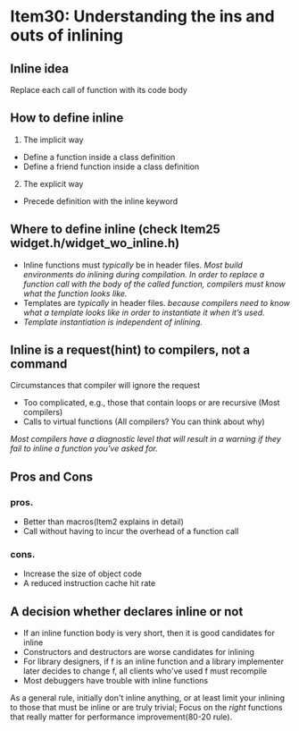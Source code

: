 # Item30: Understanding the ins and outs of inlining

## Inline idea
Replace each call of function with its code body

## How to define inline
1. The implicit way
* Define a function inside a class definition
* Define a friend function inside a class definition

2. The explicit way
* Precede definition with the inline keyword 

## Where to define inline (check Item25 widget.h/widget_wo_inline.h)
* Inline functions must _typically_ be in header files.
_Most build environments do inlining during compilation. In order to replace a function call with the body of the called function, compilers must know what the function looks like._
* Templates are _typically_ in header files.
_because compilers need to know what a template looks like in order to instantiate it when it’s used._
* _Template instantiation is independent of inlining._

## Inline is a request(hint) to compilers, not a command
Circumstances that compiler will ignore the request
* Too complicated, e.g., those that contain loops or are recursive (Most compilers)
* Calls to virtual functions (All compilers? You can think about why)

_Most compilers have a diagnostic level that will result in a warning if they fail to inline a function you've asked for._

## Pros and Cons
### pros.
* Better than macros(Item2 explains in detail)
* Call without having to incur the overhead of a function call

### cons.
* Increase the size of object code
* A reduced instruction cache hit rate

## A decision whether declares inline or not 
* If an inline function body is very short, then it is good candidates for inline
* Constructors and destructors are worse candidates for inlining
* For library designers, if f is an inline function and a library implementer later decides to change f, all clients who've used f must recompile
* Most debuggers have trouble with inline functions

As a general rule, initially don't inline anything, or at least limit your inlining to those that must be inline or are truly trivial;
Focus on the _right_ functions that really matter for performance improvement(80-20 rule).  